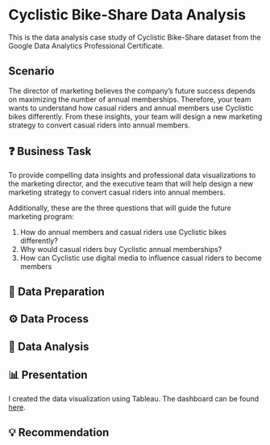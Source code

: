 # Cyclistic Bike-Share Data Analysis
This is the data analysis case study of Cyclistic Bike-Share dataset from the Google Data Analytics Professional Certificate.

## Scenario
The director
of marketing believes the company’s future success depends on maximizing the number of annual memberships. Therefore,
your team wants to understand how casual riders and annual members use Cyclistic bikes differently. From these insights,
your team will design a new marketing strategy to convert casual riders into annual members.

## ❓ Business Task
To provide compelling data insights and professional data visualizations to the marketing director, and the executive team that will help design a new marketing strategy to convert casual riders into annual members.

Additionally, these are the three questions that will guide the future marketing program:

1. How do annual members and casual riders use Cyclistic bikes differently?
2. Why would casual riders buy Cyclistic annual memberships?
3. How can Cyclistic use digital media to influence casual riders to become members

## 📝 Data Preparation

## ⚙️ Data Process

## 🔎 Data Analysis

## 📊 Presentation
I created the data visualization using Tableau. The dashboard can be found [here](https://public.tableau.com/app/profile/iron.lao/viz/CyclisticBike-ShareDashboard_16821753709830/CyclisticBike-ShareDashboard?publish=yes).

## 💡 Recommendation
